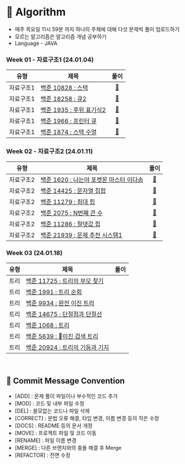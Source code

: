 # 📖 Algorithm

- 매주 목요일 11시 59분 까지 하나의 주제에 대해 다섯 문제씩 풀이 업로드하기
- 모르는 알고리즘은 알고리즘 개념 공부하기
- Language - JAVA

### Week 01 - 자료구조1 (24.01.04)

| 유형 | 제목 | 풀이 |
| --- | --- | :---: |
| 자료구조1 | [백준 10828 : 스택](https://www.acmicpc.net/problem/10828) | [🚀](https://github.com/KoSeonJe/Algorithm/blob/main/week1_DataStructure/MyStack.java) |
| 자료구조1 | [백준 18258 : 큐2](https://www.acmicpc.net/problem/18258) | [🚀](https://github.com/KoSeonJe/Algorithm/blob/main/week1_DataStructure/MyQueue.java) |
| 자료구조1 | [백준 1935 : 후위 표기식2](https://www.acmicpc.net/problem/1935) | [🚀](https://github.com/KoSeonJe/Algorithm/blob/main/week1_DataStructure/PostFixNotation.java) |
| 자료구조1 | [백준 1966 : 프린터 큐](https://www.acmicpc.net/problem/1966) | [🚀](https://github.com/KoSeonJe/Algorithm/blob/main/week1_DataStructure/MyPriorityQueue.java) |
| 자료구조1 | [백준 1874 : 스택 수열](https://www.acmicpc.net/problem/1874) | [🚀](https://github.com/KoSeonJe/Algorithm/blob/main/week1_DataStructure/StackSequence.java) |


### Week 02 - 자료구조2 (24.01.11)

| 유형 | 제목 | 풀이 |
| --- | --- | :---: |
| 자료구조2 | [백준 1620 : 나는야 포켓몬 마스터 이다솜](https://www.acmicpc.net/problem/1620) | [🚀](https://github.com/KoSeonJe/Algorithm/blob/main/week2_DataStructure/Pocketmon.java) |
| 자료구조2 | [백준 14425 : 문자열 집합](https://www.acmicpc.net/problem/14425) | [🚀](https://github.com/KoSeonJe/Algorithm/blob/main/week2_DataStructure/StringSet.java) |
| 자료구조2 | [백준 11279 : 최대 힙](https://www.acmicpc.net/problem/11279) | [🚀](https://github.com/KoSeonJe/Algorithm/blob/main/week2_DataStructure/MaxHeap.java) |
| 자료구조2 | [백준 2075 : N번째 큰 수](https://www.acmicpc.net/problem/2075) | [🚀](https://github.com/KoSeonJe/Algorithm/blob/main/week2_DataStructure/NSquareMax.java) |
| 자료구조2 | [백준 11286 : 절댓값 힙](https://www.acmicpc.net/problem/11286) | [🚀](https://github.com/KoSeonJe/Algorithm/blob/main/week2_DataStructure/AbsoluteHeap.java) |
| 자료구조2 | [백준 21939 : 문제 추천 시스템1](https://www.acmicpc.net/problem/21939) | [🚀](https://github.com/KoSeonJe/Algorithm/blob/main/week2_DataStructure/RecommendSystem.java) |


### Week 03 (24.01.18)

| 유형 | 제목 | 풀이 |
| --- | --- | :---: |
| 트리 | [백준 11725 : 트리의 부모 찾기](https://www.acmicpc.net/problem/11725) | |
| 트리 | [백준 1991 : 트리 순회](https://www.acmicpc.net/problem/1991) | |
| 트리 | [백준 9934 : 완전 이진 트리](https://www.acmicpc.net/problem/9934) | |
| 트리 | [백준 14675 : 단절점과 단절선](https://www.acmicpc.net/problem/14675) | |
| 트리 | [백준 1068 : 트리](https://www.acmicpc.net/problem/1068) | |
| 트리 | [백준 5639 : 이진 검색 트리](https://www.acmicpc.net/problem/5639) | |
| 트리 | [백준 20924 : 트리의 기둥과 기지](https://www.acmicpc.net/problem/20924) | |

<br>

## 📍 Commit Message Convention

- [ADD] : 문제 풀이 파일이나 부수적인 코드 추가
- [MOD] : 코드 및 내부 파일 수정
- [DEL] : 쓸모없는 코드나 파일 삭제
- [CORRECT] : 문법 오류 해결, 타입 변경, 이름 변경 등의 작은 수정
- [DOCS] : README 등의 문서 개정
- [MOVE] : 프로젝트 파일 및 코드 이동
- [RENAME] : 파일 이름 변경
- [MERGE] : 다른 브랜치와의 충돌 해결 후 Merge
- [REFACTOR] : 전면 수정
